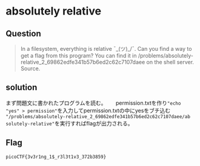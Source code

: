 # absolutely relative 

##  Question

> In a filesystem, everything is relative ¯\_(ツ)_/¯. Can you find a way to get a flag from this program? You can find it in /problems/absolutely-relative_2_69862edfe341b57b6ed2c62c7107daee on the shell server. Source.

## solution

まず問題文に書かれたプログラムを読む。　　
permission.txtを作り`"echo "yes" > permission"`を入力してpermission.txtの中にyesをブチ込む　
　`"/problems/absolutely-relative_2_69862edfe341b57b6ed2c62c7107daee/ab
solutely-relative"`を実行すればflagが出力される。　　

## Flag

`picoCTF{3v3r1ng_1$_r3l3t1v3_372b3859}`

